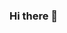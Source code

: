### Hi there 👋

<!--
**AlsasaAmmar/AlsasaAmmar** is a ✨ _special_ ✨ repository because its `README.md` (this file) appears on your GitHub profile.

<img
src=“image.png”
raw=true
alt=“Subject Pronouns”
style=“margin-right: 10px;”
/>
Here are some ideas to get you started:

- 🔭 I’m currently working on ...
- 🌱 I’m currently learning ...
- 👯 I’m looking to collaborate on ...
- 🤔 I’m looking for help with ...
- 💬 Ask me about ...
- 📫 How to reach me: ...
- 😄 Pronouns: ...
- ⚡ Fun fact: ...
-->
